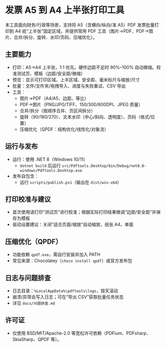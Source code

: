 # 发票 A5 到 A4 上半张打印工具

本工具面向财务/行政等场景，支持将 A5（含横向/纵向/准 A5）PDF 发票批量打印到 A4 纸“上半张”固定区域，并提供常用 PDF 工具（图片→PDF、PDF→图片、合并/拆分、旋转、水印/页码、压缩优化）。

## 主要能力
- 打印：A5→A4 上半张，1:1 优先，硬件边距不足时 90%–100% 自动微缩。校准测试页、模板（边距/安全距/微缩）
- 预览：显示可打印区域、上半区域、安全距、毫米标尺与缩放/尺寸
- 批量：文件/文件夹/拖拽导入、进度与失败重试、CSV 导出
- 工具：
  - 图片→PDF（A4/A5、边距、等比）
  - PDF→图片（PNG/JPG/TIFF、150/300/600DPI、JPEG 质量）
  - 合并/拆分（按顺序合并、页区间拆分）
  - 旋转（90/180/270）、文本水印（中心/斜向、透明度）、页码（格式/位置）
  - 压缩优化（QPDF：结构优化/线性化/对象流）

## 运行与发布
- 运行：使用 .NET 8（Windows 10/11）
  - `dotnet build` 后运行 `src/Pdftools.Desktop/bin/Debug/net8.0-windows/Pdftools.Desktop.exe`
- 发布自包含：
  - 运行 `scripts/publish.ps1`（输出在 `dist/win-x64`）

## 打印校准与建议
- 首次使用请打印“测试页”进行校准；根据实际打印结果微调“边距/安全距”并保存为模板
- 驱动设置建议：关闭“适合页面/缩放”自动缩放，纸张 A4，单面

## 压缩优化（QPDF）
- 功能依赖 `qpdf.exe`，需自行安装并加入 PATH
- 常见来源：Chocolatey（`choco install qpdf`）或官方发布包

## 日志与问题排查
- 日志目录：`%LocalAppData%\pdftools\logs`，按天滚动
- 崩溃/异常会写入日志；可在“导出 CSV”获取批量任务状态
- 详见 `docs/问题排查.md`

## 许可证
- 仅使用 BSD/MIT/Apache-2.0 等宽松许可依赖（PDFium、PDFsharp、SkiaSharp、QPDF 等）。
